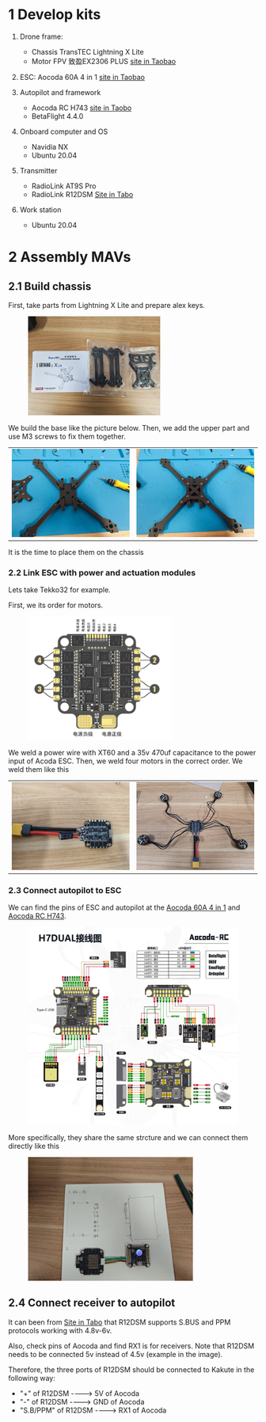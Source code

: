 # 1 Develop kits
1. Drone frame:
    - Chassis TransTEC Lightning X Lite
    - Motor FPV 致盈EX2306 PLUS [site in Taobao](https://item.taobao.com/item.htm?spm=a1z10.5-c-s.w4002-22611654657.27.52b858176s1EdF&id=634695941707)
2. ESC: Aocoda 60A 4 in 1 [site in Taobao](https://item.taobao.com/item.htm?spm=a1z0d.6639537/tb.1997196601.4.55627484xw5sv5&id=682898024012)

3. Autopilot and framework
    - Aocoda RC H743 [site in Taobo](https://item.taobao.com/item.htm?spm=a1z0d.6639537/tb.1997196601.4.55627484xUOMZu&id=679995875558)     
    - BetaFlight 4.4.0
4. Onboard computer and OS
    - Navidia NX
    - Ubuntu 20.04
5. Transmitter
    - RadioLink AT9S Pro
    - RadioLink R12DSM [Site in Tabo](https://item.taobao.com/item.htm?spm=a1z10.3-c-s.w4002-22611654662.9.59a41dc7RXezIK&id=561805355565)
6. Work station
    - Ubuntu 20.04

# 2 Assembly MAVs
## 2.1 Build chassis
First, take parts from Lightning X Lite and prepare alex keys.
<figure>
    <img src="1_Assembly/Chassis/Lightning_X_Lite.jpg"
    height="200">
</figure>

We build the base like the picture below. Then, we add the upper part and use M3 screws to fix them together. 

|                        |                          |
| ----------------------------------- | ----------------------------------- |
| ![](1_Assembly/Chassis/Lightning_X_Lite_step1.jpg) | ![](1_Assembly/Chassis/Lightning_X_Lite_step2.jpg) |


It is the time to place them on the chassis

### 2.2 Link ESC with power and actuation modules
Lets take Tekko32 for example.

First, we its order for motors.
<figure>
    <img src="1_Assembly/BetaFlight_Aocoda/Acoda_ESC.png"
         height="250">
</figure>

We weld a power wire with XT60 and a 35v 470uf capacitance to the power input of Acoda ESC. Then, we weld four motors in the correct order. We weld them like this 

|                        |                          |
| ----------------------------------- | ----------------------------------- |
| ![](1_Assembly/BetaFlight_Aocoda/Motor_ESC_Connection_step1.jpg) | ![dog](1_Assembly/BetaFlight_Aocoda/Motor_ESC_Connection_step2.jpg) |


### 2.3 Connect autopilot to ESC 

We can find the pins of ESC and autopilot at the [Aocoda 60A 4 in 1](https://item.taobao.com/item.htm?spm=a1z0d.6639537/tb.1997196601.4.55627484xw5sv5&id=682898024012) and [Aocoda RC H743](https://item.taobao.com/item.htm?spm=a1z0d.6639537/tb.1997196601.4.55627484xUOMZu&id=679995875558).  

<figure>
    <img src="1_Assembly/BetaFlight_Aocoda/Aocoda_RCH743_pins.png"
         height="400">
</figure>

More specifically, they share the same strcture and we can connect them directly like this
<figure>
    <img src="1_Assembly/BetaFlight_Aocoda/Autopilot_ESC.jpg"
         height="250">
</figure>


## 2.4 Connect receiver to autopilot
It can been from [Site in Tabo](https://item.taobao.com/item.htm?spm=a1z10.3-c-s.w4002-22611654662.9.59a41dc7RXezIK&id=561805355565) that R12DSM supports S.BUS and PPM protocols working with 4.8v-6v.

Also, check pins of Aocoda and find RX1 is for receivers. Note that R12DSM needs to be connected 5v instead of 4.5v (example in the image).


Therefore, the three ports of R12DSM should be connected to Kakute in the following way:
- "+" of R12DSM ----> 5V of Aocoda
- "-" of R12DSM ----> GND of Aocoda
- "S.B/PPM" of R12DSM ----> RX1 of Aocoda

